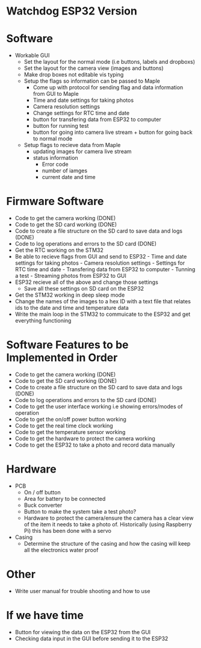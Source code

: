 # Watchdog ESP32 Version

# Software
- Workable GUI
   - Set the layout for the normal mode (i.e buttons, labels and dropboxs)
   - Set the layout for the camera view (images and buttons)
   - Make drop boxes not editable vis typing
   - Setup the flags so information can be passed to Maple
      - Come up with protocol for sending flag and data information from GUI to Maple
      - Time and date settings for taking photos
      - Camera resolution settings
      - Change settings for RTC time and date
      - button for transfering data from ESP32 to computer
      - button for running test
      - button for going into camera live stream + button for going back to normal mode
   - Setup flags to recieve data from Maple
      - updating images for camera live stream
      - status information
         - Error code
         - number of iamges
         - current date and time

# Firmware Software
- Code to get the camera working (DONE)
- Code to get the SD card working (DONE)
- Code to create a file structure on the SD card to save data and logs (DONE)
- Code to log operations and errors to the SD card (DONE)
- Get the RTC working on the STM32
- Be able to recieve flags from GUI and send to ESP32
      - Time and date settings for taking photos
      - Camera resolution settings
      - Settings for RTC time and date
      - Transfering data from ESP32 to computer
      - Tunning a test
      - Streaming photos from ESP32 to GUI
 - ESP32 recieve all of the above and change those settings
      - Save all these settings on SD card on the ESP32
 - Get the STM32 working in deep sleep mode
 - Change the names of the images to a hex ID with a text file that relates ids to the date and time and temperature data
 - Write the main loop in the STM32 to commuicate to the ESP32 and get everything functioning

# Software Features to be Implemented in Order
- Code to get the camera working (DONE)
- Code to get the SD card working (DONE)
- Code to create a file structure on the SD card to save data and logs (DONE)
- Code to log operations and errors to the SD card (DONE)
- Code to get the user interface working i.e showing errors/modes of operation 
- Code to get the on/off power button working
- Code to get the real time clock working
- Code to get the temperature sensor working
- Code to get the hardware to protect the camera working
- Code to get the ESP32 to take a photo and record data manually

# Hardware
- PCB
   - On / off button
   - Area for battery to be connected
   - Buck converter
   - Button to make the system take a test photo?
   - Hardware to protect the camera/ensure the camera has a clear view of the item it needs to take a photo of. Historically (using Raspberry Pi) this has been done with a servo
- Casing
   - Determine the structure of the casing and how the casing will keep all the electronics water proof

# Other
- Write user manual for trouble shooting and how to use

# If we have time
- Button for viewing the data on the ESP32 from the GUI
- Checking data input in the GUI before sending it to the ESP32
